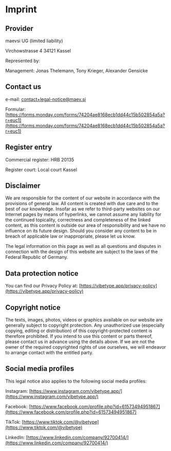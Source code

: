# Imprint

## Provider

maevsi UG (limited liability)

Virchowstrasse 4 34121 Kassel

Represented by:

Management: Jonas Thelemann, Tony Krieger, Alexander Gensicke

## Contact us

e-mail: contact+legal-notice@maev.si

Formular: [https://forms.monday.com/forms/74204ae8168ecb1dd44c15b502854a5a?r=euc1](https://forms.monday.com/forms/74204ae8168ecb1dd44c15b502854a5a?r=euc1)

## Register entry

Commercial register: HRB 20135

Register court: Local court Kassel

## Disclaimer

We are responsible for the content of our website in accordance with the provisions of general law. All content is created with due care and to the best of our knowledge. Insofar as we refer to third-party websites on our Internet pages by means of hyperlinks, we cannot assume any liability for the continued topicality, correctness and completeness of the linked content, as this content is outside our area of responsibility and we have no influence on its future design. Should you consider any content to be in breach of applicable law or inappropriate, please let us know.

The legal information on this page as well as all questions and disputes in connection with the design of this website are subject to the laws of the Federal Republic of Germany.

## Data protection notice

You can find our Privacy Policy at: [https://vibetype.app/privacy-policy](https://vibetype.app/privacy-policy)

## Copyright notice

The texts, images, photos, videos or graphics available on our website are generally subject to copyright protection. Any unauthorized use (especially copying, editing or distribution) of this copyright-protected content is therefore prohibited. If you intend to use this content or parts thereof, please contact us in advance using the details above. If we are not the owner of the required copyrighted rights of use ourselves, we will endeavor to arrange contact with the entitled party.

## Social media profiles

This legal notice also applies to the following social media profiles:

Instagram: [https://www.instagram.com/vibetype.app/](https://www.instagram.com/vibetype.app/)

Facebook: [https://www.facebook.com/profile.php?id=61573494951867](https://www.facebook.com/profile.php?id=61573494951867)

TikTok: [https://www.tiktok.com/@vibetype](https://www.tiktok.com/@vibetype)

LinkedIn: [https://www.linkedin.com/company/92700414/](https://www.linkedin.com/company/92700414/)
